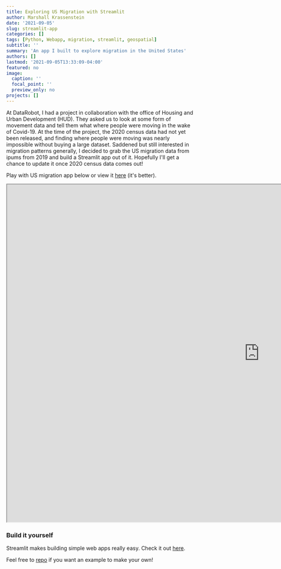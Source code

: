 ```yaml
---
title: Exploring US Migration with Streamlit
author: Marshall Krassenstein
date: '2021-09-05'
slug: streamlit-app
categories: []
tags: [Python, Webapp, migration, streamlit, geospatial]
subtitle: ''
summary: 'An app I built to explore migration in the United States'
authors: []
lastmod: '2021-09-05T13:33:09-04:00'
featured: no
image:
  caption: ''
  focal_point: ''
  preview_only: no
projects: []
---
```



At DataRobot, I had a project in collaboration with the office of Housing and Urban Development (HUD). They asked us to look at some form of movement data and tell them what where people were moving in the wake of Covid-19. At the time of the project, the 2020 census data had not yet been released, and finding where people were moving was nearly impossible without buying a large dataset. Saddened but still interested in migration patterns generally, I decided to grab the US migration data from ipums from 2019 and build a Streamlit app out of it. Hopefully I'll get a chance to update it once 2020 census data comes out!


<!-- ![Migration App](migration_demo.gif) -->
<!-- <div> -->
<!-- <img src="migration_demo.gif" alt="Migration app" style="text-align: center;> -->
<!-- </div> -->

Play with US migration app below or view it  [here](https://share.streamlit.io/mpkrass7/solid-octo-robot/migration_app.py) (it's better).


<iframe src="https://share.streamlit.io/mpkrass7/solid-octo-robot/migration_app.py?showcase=0" width="1344" height="900px"></iframe>

### Build it yourself

Streamlit makes building simple web apps really easy. Check it out [here](https://streamlit.io/).

Feel free to [repo](https://github.com/mpkrass7/solid-octo-robot) if you want an example to make your own!
